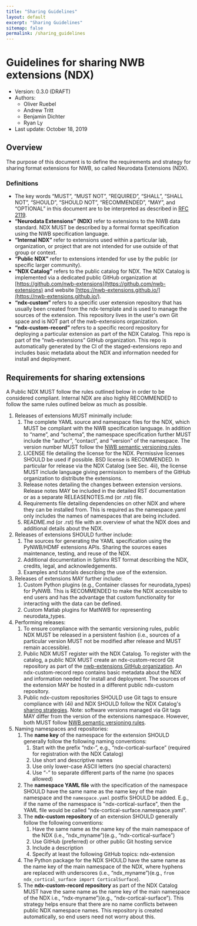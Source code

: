 ```yaml
---
title: "Sharing Guidelines"
layout: default
excerpt: "Sharing Guidelines"
sitemap: false
permalink: /sharing_guidelines
---
```


# Guidelines for sharing NWB extensions (NDX)
* Version: 0.3.0 (DRAFT)
* Authors:
   * Oliver Ruebel
   * Andrew Tritt
   * Benjamin Dichter
   * Ryan Ly
* Last update: October 18, 2019


## Overview
The purpose of this document is to define the requirements and strategy for sharing format extensions for NWB, so called Neurodata Extensions (NDX).

### Definitions

* The key words “MUST”, “MUST NOT”, “REQUIRED”, “SHALL”, “SHALL NOT”, “SHOULD”, “SHOULD NOT”, “RECOMMENDED”, “MAY”, and “OPTIONAL” in this document are to be interpreted as described in [RFC 2119](https://www.ietf.org/rfc/rfc2119.txt).
* **“Neurodata Extensions” (NDX)** refer to extensions to the NWB data standard. NDX MUST be described by a formal format specification using the NWB specification language.
* **“Internal NDX”** refer to extensions used within a particular lab, organization, or project that are not intended for use outside of that group or context.
* **“Public NDX”** refer to extensions intended for use by the public (or specific larger community).
* **“NDX Catalog”** refers to the public catalog for NDX. The NDX Catalog is implemented via a dedicated public GitHub organization at [https://github.com/nwb-extensions](https://github.com/nwb-extensions) and website [https://nwb-extensions.github.io/](https://nwb-extensions.github.io/).
* **“ndx-custom”** refers to a specific user extension repository that has usually been created from the ndx-template and is used to manage the sources of the extension. This repository lives in the user's own Git space and is NOT part of the nwb-extensions organization.
* **“ndx-custom-record”** refers to a specific record repository for deploying a particular extension as part of the NDX Catalog. This repo is part of the “nwb-extensions” GitHub organization. This repo is automatically generated by the CI of the staged-extensions repo and includes basic metadata about the NDX and information needed for install and deployment.

## Requirements for sharing extensions
A Public NDX MUST follow the rules outlined below in order to be considered compliant. Internal NDX are also highly RECOMMENDED to follow the same rules outlined below as much as possible.

1. Releases of extensions MUST minimally include:
   1. The complete YAML source and namespace files for the NDX, which MUST be compliant with the NWB specification language. In addition to “name”, and “schema”, the namespace specification further MUST include the “author”, “contact”, and “version” of the namespace. The version number MUST follow the <a href="{{ site.url }}{{ site.baseurl }}/versioning_guidelines">NWB semantic versioning rules</a>.
   1. LICENSE file detailing the license for the NDX. Permissive licenses SHOULD be used if possible. BSD license is RECOMMENDED. In particular for release via the NDX Catalog (see Sec. 4ii), the license MUST include language giving permission to members of the GitHub organization to distribute the extensions.
   1. Release notes detailing the changes between extension versions. Release notes MAY be included in the detailed RST documentation or as a separate RELEASENOTES.md (or .rst) file.
   1. Requirements file detailing dependencies on other NDX and where they can be installed from. This is required as the namespace.yaml only includes the names of namespaces that are being included.
   1. README.md (or .rst) file with an overview of what the NDX does and additional details about the NDX.
1. Releases of extensions SHOULD further include:
   1. The sources for generating the YAML specification using the PyNWB/HDMF extensions APIs. Sharing the sources eases maintenance, testing, and reuse of the NDX.
   1. Additional documentation in Sphinx RST format describing the NDX, credits, legal, and acknowledgements.
   1. Examples and tutorials describing the use of the extension.
1. Releases of extensions MAY further include:
   1. Custom Python plugins (e.g., Container classes for neurodata_types) for PyNWB. This is RECOMMENDED to make the NDX accessible to end users and has the advantage that custom functionality for interacting with the data can be defined.
   1. Custom Matlab plugins for MatNWB for representing neurodata_types.
1. Performing releases:
   1. To ensure compliance with the semantic versioning rules, public NDX MUST be released in a persistent fashion (i.e., sources of a particular version MUST not be modified after release and MUST remain accessible).
   1. Public NDX MUST register with the NDX Catalog. To register with the catalog, a public NDX MUST create an ndx-custom-record Git repository as part of the [nwb-extensions GitHub organization](https://github.com/nwb-extensions). An ndx-custom-record repo contains basic metadata about the NDX and information needed for install and deployment. The sources of the extension MAY be hosted in a different public ndx-custom repository.
   1. Public ndx-custom repositories SHOULD use Git tags to ensure compliance with (4i) and NDX SHOULD follow the NDX Catalog's <a href="{{ site.url }}{{ site.baseurl }}/sharing_strategies">sharing strategies</a>. Note: software versions managed via Git tags MAY differ from the version of the extensions namespace. However, both MUST follow <a href="{{ site.url }}{{ site.baseurl }}/versioning_guidelines">NWB semantic versioning rules</a>.
1. Naming namespaces and repositories:
   1. The **name key** of the namespace for the extension SHOULD generally follow the following naming conventions:
      1. Start with the prefix “ndx-”, e.g., “ndx-cortical-surface” (required for registration with the NDX Catalog)
      1. Use short and descriptive names
      1. Use only lower-case ASCII letters (no special characters)
      1. Use “-” to separate different parts of the name (no spaces allowed)
   1. The **namespace YAML file** with the specification of the namespace SHOULD have the same name as the name key of the main namespace and the ``namespace.yaml`` postfix SHOULD be added. E.g., if the name of the namespace is "ndx-cortical-surface", then the YAML file would be called "ndx-cortical-surface.namespace.yaml".
   1. The **ndx-custom repository** of an extension SHOULD generally follow the following conventions:
      1. Have the same name as the name key of the main namespace of the NDX (i.e., “ndx_myname”)(e.g., “ndx-cortical-surface”)
      1. Use GitHub (preferred) or other public Git hosting service
      1. Include a description
      1. Specify at least the following GitHub topics: ndx-extension
   1. The Python package for the NDX SHOULD have the same name as the name key of the main namespace of the NDX, where hyphens are replaced with underscores (i.e., “ndx_myname”)(e.g., ``from ndx_cortical_surface import CorticalSurface``).
   1. The **ndx-custom-record repository** as part of the NDX Catalog MUST have the same name as the name key of the main namespace of the NDX i.e., “ndx-myname”)(e.g., “ndx-cortical-surface”). This strategy helps ensure that there are no name conflicts between public NDX namespace names. This repository is created automatically, so end users need not worry about this.
